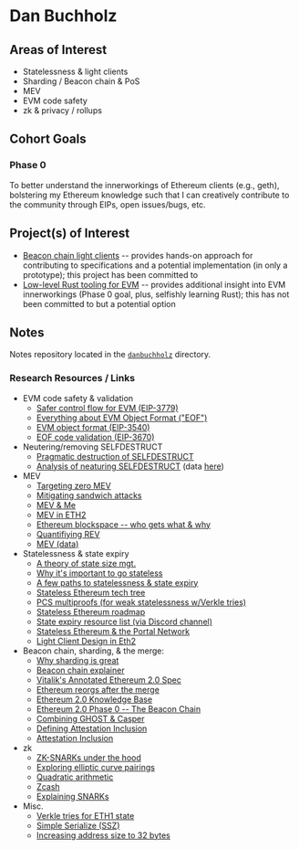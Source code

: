 # Dan Buchholz

## Areas of Interest

- Statelessness & light clients
- Sharding / Beacon chain & PoS
- MEV
- EVM code safety
- zk & privacy / rollups

## Cohort Goals

### Phase 0

To better understand the innerworkings of Ethereum clients (e.g., geth), bolstering my Ethereum knowledge such that I can creatively contribute to the community through EIPs, open issues/bugs, etc.

## Project(s) of Interest

- [Beacon chain light clients](https://github.com/ethereum-cdap/cohort-one/issues/9) -- provides hands-on approach for contributing to specifications and a potential implementation (in only a prototype); this project has been committed to
- [Low-level Rust tooling for EVM](https://github.com/ethereum-cdap/cohort-one/issues/30) -- provides additional insight into EVM innerworkings (Phase 0 goal, plus, selfishly learning Rust); this has not been committed to but a potential option

## Notes

Notes repository located in the [`danbuchholz`](./danbuchholz) directory.

### Research Resources / Links

- EVM code safety & validation
  - [Safer control flow for EVM (EIP-3779)](https://eips.ethereum.org/EIPS/eip-3779)
  - [Everything about EVM Object Format ("EOF")](https://notes.ethereum.org/@ipsilon/evm-object-format-overview)
  - [EVM object format (EIP-3540)](https://eips.ethereum.org/EIPS/eip-3540)
  - [EOF code validation (EIP-3670)](https://eips.ethereum.org/EIPS/eip-3670)
- Neutering/removing SELFDESTRUCT
  - [Pragmatic destruction of SELFDESTRUCT](https://hackmd.io/@vbuterin/selfdestruct)
  - [Analysis of neaturing SELFDESTRUCT](https://github.com/adompeldorius/selfdestruct-analysis) (data [here](https://nbviewer.jupyter.org/github/adompeldorius/selfdestruct-analysis/blob/main/analysis.ipynb))
- MEV
  - [Targeting zero MEV](https://ethresear.ch/t/targeting-zero-mev-a-content-layer-solution/9224)
  - [Mitigating sandwich attacks](https://hackmd.io/@norswap/mev)
  - [MEV & Me](https://www.paradigm.xyz/2021/02/mev-and-me/)
  - [MEV in ETH2](https://hackmd.io/@flashbots/mev-in-eth2)
  - [Ethereum blockspace -- who gets what & why](https://www.paradigm.xyz/2021/03/ethereum-blockspace-who-gets-what-and-why/)
  - [Quantifiying REV](https://hackmd.io/@flashbots/quantifying-REV)
  - [MEV (data)](https://explore.flashbots.net/)
- Statelessness & state expiry
  - [A theory of state size mgt.](https://hackmd.io/@vbuterin/state_size_management)
  - [Why it's important to go stateless](https://dankradfeist.de/ethereum/2021/02/14/why-stateless.html)
  - [A few paths to statelessness & state expiry](https://hackmd.io/@vbuterin/state_expiry_paths)
  - [Stateless Ethereum tech tree](https://blog.ethereum.org/2020/01/28/eth1x-files-the-stateless-ethereum-tech-tree/)
  - [PCS multiproofs (for weak statelessness w/Verkle tries)](https://dankradfeist.de/ethereum/2021/06/18/pcs-multiproofs.html)
  - [Stateless Ethereum roadmap](https://ethresear.ch/t/an-updated-roadmap-for-stateless-ethereum/9046)
  - [State expiry resource list (via Discord channel)](https://github.com/tvanepps/EthereumDiscordGuidebook/blob/main/README.md#state-expiry)
  - [Stateless Ethereum & the Portal Network](https://www.youtube.com/watch?v=jAX_bgcESoc)
  - [Light Client Design in Eth2](https://www.youtube.com/watch?v=ysW-Bq05pJQ)
- Beacon chain, sharding, & the merge:
  - [Why sharding is great](https://vitalik.ca/general/2021/04/07/sharding.html)
  - [Beacon chain explainer](https://ethos.dev/beacon-chain/)
  - [Vitalik's Annotated Ethereum 2.0 Spec](https://notes.ethereum.org/@vbuterin/SkeyEI3xv)
  - [Ethereum reorgs after the merge](https://www.paradigm.xyz/2021/07/ethereum-reorgs-after-the-merge/)
  - [Ethereum 2.0 Knowledge Base](https://kb.beaconcha.in/glossary#beacon-chain)
  - [Ethereum 2.0 Phase 0 -- The Beacon Chain](https://benjaminion.xyz/eth2-annotated-spec/phase0/beacon-chain/)
  - [Combining GHOST & Casper](https://arxiv.org/pdf/2003.03052.pdf)
  - [Defining Attestation Inclusion](https://www.attestant.io/posts/defining-attestation-effectiveness/)
  - [Attestation Inclusion](https://www.youtube.com/watch?v=SPcgevcDqDE)
- zk
  - [ZK-SNARKs under the hood](https://medium.com/@VitalikButerin/zk-snarks-under-the-hood-b33151a013f6)
  - [Exploring elliptic curve pairings](https://medium.com/@VitalikButerin/exploring-elliptic-curve-pairings-c73c1864e627)
  - [Quadratic arithmetic](https://medium.com/@VitalikButerin/quadratic-arithmetic-programs-from-zero-to-hero-f6d558cea649)
  - [Zcash](https://z.cash/technology/zksnarks/)
  - [Explaining SNARKs](https://electriccoin.co/blog/snark-explain/)
- Misc.
  - [Verkle tries for ETH1 state](https://dankradfeist.de/ethereum/2021/06/18/verkle-trie-for-eth1.html)
  - [Simple Serialize (SSZ)](https://www.ssz.dev/)
  - [Increasing address size to 32 bytes](https://ethereum-magicians.org/t/increasing-address-size-from-20-to-32-bytes/5485)
